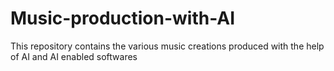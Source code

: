 # Music-production-with-AI
This repository contains the various music creations produced with the help of AI and AI enabled softwares
